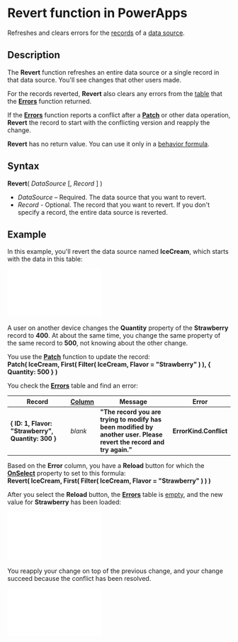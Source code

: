 <properties
	pageTitle="Revert function | Microsoft PowerApps"
	description="Reference information, including syntax and an example, for the Revert function in PowerApps"
	services=""
	suite="powerapps"
	documentationCenter="na"
	authors="gregli-msft"
	manager="anneta"
	editor=""
	tags=""/>

<tags
   ms.service="powerapps"
   ms.devlang="na"
   ms.topic="article"
   ms.tgt_pltfrm="na"
   ms.workload="na"
   ms.date="10/21/2015"
   ms.author="gregli"/>

# Revert function in PowerApps #

Refreshes and clears errors for the [records](../working-with-tables.md#records) of a [data source](../working-with-data-sources.md).

## Description ##

The **Revert** function refreshes an entire data source or a single record in that data source. You'll see changes that other users made.

For the records reverted, **Revert** also clears any errors from the [table](../working-with-tables.md) that the **[Errors](function-errors.md)** function returned.

If the **[Errors](function-errors.md)** function reports a conflict after a **[Patch](function-patch.md)** or other data operation, **Revert** the record to start with the conflicting version and reapply the change.

**Revert** has no return value. You can use it only in a [behavior formula](../working-with-formulas-in-depth.md#behavior-formulas).

## Syntax ##

**Revert**( *DataSource* [, *Record* ] )

- *DataSource* – Required. The data source that you want to revert.
- *Record* - Optional.  The record that you want to revert.  If you don't specify a record, the entire data source is reverted.

## Example ##

In this example, you'll revert the data source named **IceCream**, which starts with the data in this table:

![](media/function-revert/icecream.png)

A user on another device changes the **Quantity** property of the **Strawberry** record to **400**.  At about the same time, you change the same property of the same record to **500**, not knowing about the other change.

You use the **[Patch](function-patch.md)** function to update the record:<br>
**Patch( IceCream, First( Filter( IceCream, Flavor = "Strawberry" ) ), { Quantity: 500 } )**

You check the **[Errors](function-errors.md)** table and find an error:

| Record | [Column](../working-with-tables.md#columns) | Message | Error |
|--------|--------|---------|-------|
| **{ ID: 1, Flavor: "Strawberry", Quantity: 300 }** | *blank* | **"The record you are trying to modify has been modified by another user.  Please revert the record and try again."** | **ErrorKind.Conflict** |

Based on the **Error** column, you have a **Reload** button for which the **[OnSelect](../controls/properties-core.md)** property to set to this formula:<br>
**Revert( IceCream, First( Filter( IceCream, Flavor = "Strawberry" ) ) )**

After you select the **Reload** button, the **[Errors](function-errors.md)** table is [empty](function-isblank-isempty.md), and the new value for **Strawberry** has been loaded:

![](media/function-revert/icecream-after.png)

You reapply your change on top of the previous change, and your change succeed because the conflict has been resolved.

![](media/function-revert/icecream-success.png)
